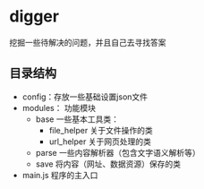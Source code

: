 # digger
挖掘一些待解决的问题，并且自己去寻找答案

## 目录结构
- config：存放一些基础设置json文件
- modules： 功能模块
    + base 一些基本工具类：
        * file_helper 关于文件操作的类
        * url_helper 关于网页处理的类
    + parse 一些内容解析器（包含文字语义解析等）
    + save  将内容（网址、数据资源）保存的类
- main.js 程序的主入口